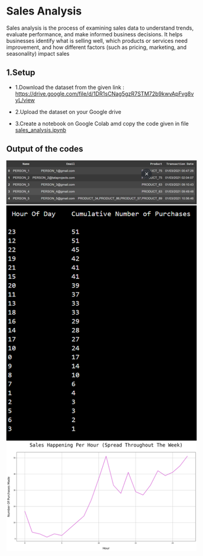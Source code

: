 # Sales Analysis 
Sales analysis is the process of examining sales data to understand trends, evaluate performance, and make informed business decisions. It helps businesses identify what is selling well, which products or services need improvement, and how different factors (such as pricing, marketing, and seasonality) impact sales
## 1.Setup
- 1.Download the dataset from the given link :
https://drive.google.com/file/d/1DR1sCNag5gzR7STM72b9kwvApFvg8vyL/view 
+ 2.Upload the dataset on your Google drive
* 3.Create a notebook on Google Colab amd copy the code given in file [sales_analysis.ipynb](https://github.com/Ayush9511/Sales-Analysis/blob/main/sales_analysis.ipynb)
## Output of the codes 
![Screenshot](https://github.com/Ayush9511/Sales-Analysis/blob/main/Output(screenshots)/Output%201.png)
![Screenshot](https://github.com/Ayush9511/Sales-Analysis/blob/main/Output(screenshots)/Output%202.png)
![Screenshot](https://github.com/Ayush9511/Sales-Analysis/blob/main/Output(screenshots)/Final%20output.png)
